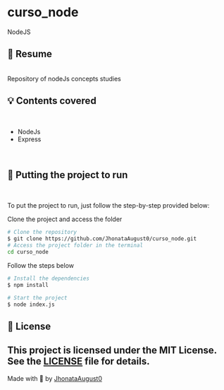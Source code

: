 # curso_node
NodeJS

## :bookmark: Resume
<br />
Repository of nodeJs concepts studies

## :bulb: Contents covered
<br />

- NodeJs
- Express
<br />

## :wrench: Putting the project to run
<br />

To put the project to run, just follow the step-by-step provided below:

Clone the project and access the folder

```bash
# Clone the repository
$ git clone https://github.com/JhonataAugust0/curso_node.git
# Access the project folder in the terminal
cd curso_node
```

Follow the steps below
```bash
# Install the dependencies
$ npm install

# Start the project
$ node index.js
```

## 📝 License

This project is licensed under the MIT License. See the [LICENSE](LICENSE.md) file for details.
---

Made with 💜 by [JhonataAugust0](https://github.com/JhonataAugust0/) 
